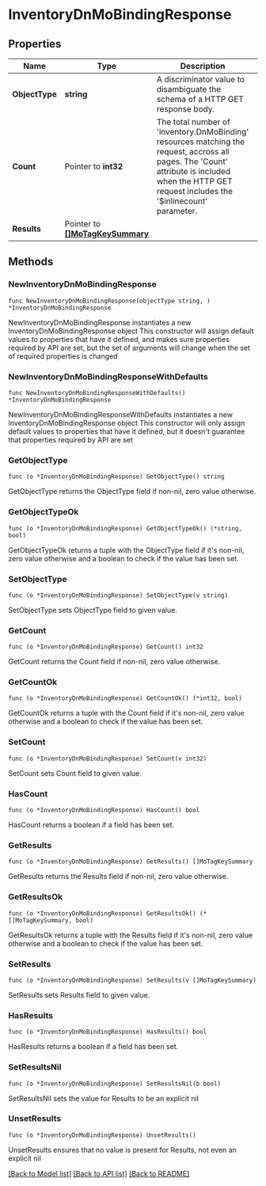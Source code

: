 # InventoryDnMoBindingResponse

## Properties

Name | Type | Description | Notes
------------ | ------------- | ------------- | -------------
**ObjectType** | **string** | A discriminator value to disambiguate the schema of a HTTP GET response body. | 
**Count** | Pointer to **int32** | The total number of &#39;inventory.DnMoBinding&#39; resources matching the request, accross all pages. The &#39;Count&#39; attribute is included when the HTTP GET request includes the &#39;$inlinecount&#39; parameter. | [optional] 
**Results** | Pointer to [**[]MoTagKeySummary**](MoTagKeySummary.md) |  | [optional] 

## Methods

### NewInventoryDnMoBindingResponse

`func NewInventoryDnMoBindingResponse(objectType string, ) *InventoryDnMoBindingResponse`

NewInventoryDnMoBindingResponse instantiates a new InventoryDnMoBindingResponse object
This constructor will assign default values to properties that have it defined,
and makes sure properties required by API are set, but the set of arguments
will change when the set of required properties is changed

### NewInventoryDnMoBindingResponseWithDefaults

`func NewInventoryDnMoBindingResponseWithDefaults() *InventoryDnMoBindingResponse`

NewInventoryDnMoBindingResponseWithDefaults instantiates a new InventoryDnMoBindingResponse object
This constructor will only assign default values to properties that have it defined,
but it doesn't guarantee that properties required by API are set

### GetObjectType

`func (o *InventoryDnMoBindingResponse) GetObjectType() string`

GetObjectType returns the ObjectType field if non-nil, zero value otherwise.

### GetObjectTypeOk

`func (o *InventoryDnMoBindingResponse) GetObjectTypeOk() (*string, bool)`

GetObjectTypeOk returns a tuple with the ObjectType field if it's non-nil, zero value otherwise
and a boolean to check if the value has been set.

### SetObjectType

`func (o *InventoryDnMoBindingResponse) SetObjectType(v string)`

SetObjectType sets ObjectType field to given value.


### GetCount

`func (o *InventoryDnMoBindingResponse) GetCount() int32`

GetCount returns the Count field if non-nil, zero value otherwise.

### GetCountOk

`func (o *InventoryDnMoBindingResponse) GetCountOk() (*int32, bool)`

GetCountOk returns a tuple with the Count field if it's non-nil, zero value otherwise
and a boolean to check if the value has been set.

### SetCount

`func (o *InventoryDnMoBindingResponse) SetCount(v int32)`

SetCount sets Count field to given value.

### HasCount

`func (o *InventoryDnMoBindingResponse) HasCount() bool`

HasCount returns a boolean if a field has been set.

### GetResults

`func (o *InventoryDnMoBindingResponse) GetResults() []MoTagKeySummary`

GetResults returns the Results field if non-nil, zero value otherwise.

### GetResultsOk

`func (o *InventoryDnMoBindingResponse) GetResultsOk() (*[]MoTagKeySummary, bool)`

GetResultsOk returns a tuple with the Results field if it's non-nil, zero value otherwise
and a boolean to check if the value has been set.

### SetResults

`func (o *InventoryDnMoBindingResponse) SetResults(v []MoTagKeySummary)`

SetResults sets Results field to given value.

### HasResults

`func (o *InventoryDnMoBindingResponse) HasResults() bool`

HasResults returns a boolean if a field has been set.

### SetResultsNil

`func (o *InventoryDnMoBindingResponse) SetResultsNil(b bool)`

 SetResultsNil sets the value for Results to be an explicit nil

### UnsetResults
`func (o *InventoryDnMoBindingResponse) UnsetResults()`

UnsetResults ensures that no value is present for Results, not even an explicit nil

[[Back to Model list]](../README.md#documentation-for-models) [[Back to API list]](../README.md#documentation-for-api-endpoints) [[Back to README]](../README.md)


